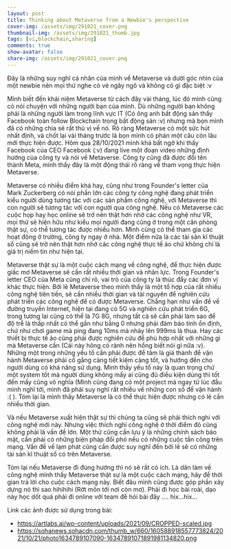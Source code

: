 ```yaml
---
layout: post
title: Thinking about Metaverse from a Newbie's perspective
cover-img: /assets/img/291021_cover.png
thumbnail-img: /assets/img/291021_thumb.jpg
tags: [vi,blockchain,sharing]
comments: true
show-avatar: false
share-img: /assets/img/291021_cover.png
---
```


Đây là những suy nghĩ cá nhân của mình về Metaverse và dưới góc nhìn của một newbie nên mọi thứ nghe có vẻ ngây ngô và không có gì đặc biệt :v <br>

Mình biết đến khái niệm Metaverse từ cách đây vài tháng, lúc đó mình cũng có nói chuyện với những người bạn của mình. Dù những người bạn không phải là những người làm trong lĩnh vực IT (Có ông anh bất động sản thấy Facebook toàn follow Blockchain trong bất động sản :v) nhưng mà bọn mình đã có những chia sẻ rất thú vị về nó. Rõ ràng Metaverse có một sức hút nhất định, và chốt lại vài tháng trước là bọn mình có phán một câu còn lâu mới thực hiện được. Hôm qua 28/10/2021 mình khá bất ngờ khi thấy Facebook của CEO Facebook (:v) đang live một đoạn video những định hướng của công ty và nói về Metaverse. Công ty cũng đã được đổi tên thành Meta, mình thấy đây là một động thái rõ ràng về tham vọng thực hiện Metaverse. <br>

Metaverse có nhiều điểm khá hay, cũng như trong Founder's letter của Mark Zuckerberg có nói phần lớn các công ty công nghệ đang phát triển kiểu người dùng tương tác với các sản phẩm công nghệ, với Metaverse thì con người sẽ tương tác với con người qua công nghệ. Nếu có Metaverse các cuộc họp hay học online sẽ trở nên thật hơn nhờ các công nghệ như VR, mọi thứ sẽ hiện hữu như kiểu mọi người đang cũng ở trong một căn phòng thật sự, có thể tương tác được nhiều hơn. Mình cũng có thể tham gia các hoạt động ở trường, công ty ngay ở nhà. Một điểm nữa là các tài sản kĩ thuật số cũng sẽ trở nên thật hơn nhờ các công nghệ thực tế ảo chứ không chỉ là giá trị niềm tin như hiện tại. <br>

Metaverse thật sự là một cuộc cách mạng về công nghệ, để thực hiện được giấc mơ Metaverse sẽ cần rất nhiều thời gian và nhân lực. Trong Founder's letter CEO của Meta cũng chỉ rõ, vai trò của công ty là thúc đẩy các đơn vị khác thực hiện. Bởi lẽ Metaverse theo mình thấy là một tổ hợp của rất nhiều công nghệ tiên tiến, sẽ cần nhiều thời gian và tài nguyên để nghiên cứu phát triển các công nghệ để có được Metaverse. Chẳng hạn như vấn đề về đường truyền Internet, hiện tại đang có 5G và nghiên cứu phát triển 6G, trong tương lai cũng có thể là 7G 8G, nhưng tất cả sẽ cần phải làm sao để độ trễ là thấp nhất có thể gần như bằng 0 nhưng phải đảm bảo tính ổn định, chứ như chơi game mà ping đang 10ms mà nhảy lên 999ms là thua. Hay các thiết bị thực tế ảo cũng phải được nghiên cứu để phù hợp nhất với những gì mà Metaverse cần (Cái này hông có rành nên hổng biết nói gì nữa :v). Những một trong những yếu tố cần phải được để tâm là giá thành để vận hành Metaverse phải cố gắng càng tiết kiệm càng tốt, và hướng đến cho người dùng có khả năng sử dụng. Mình thấy yếu tố này là quan trọng chứ một system tốt mà người dùng không mấy ai cũng đủ điều kiện dùng thì tốt đến mấy cũng vô nghĩa (Mình cũng đang có một project mà ngay từ lúc đầu mình nghĩ tới, mình đã phải suy nghĩ rất nhiều về những con số để vận hành :( ). Tóm lại là mình thấy Metaverse là có thể thực hiện được nhưng có lẽ cần nhiều thời gian. <br>

Và nếu Metaverse xuất hiện thật sự thì chúng ta cũng sẽ phải thích nghi với công nghệ mới này. Nhưng việc thích nghi công nghệ ở thời điểm đó cũng không phải là vấn đề lớn. Một thứ cũng cần lưu ý là những chính sách bảo mật, cần phải có những biện pháp đối phó nếu có những cuộc tấn công trên mạng. Vấn đề về lạm phát cũng cần được suy nghĩ đến bởi lẽ sẽ có những tài sản kĩ thuật số có trên Metaverse. <br>

Tóm lại nếu Metaverse đi đúng hướng thì nó sẽ rất có ích. Là dân làm về công nghệ mình thấy Metaverse thật sự là một cuộc cách mạng, hãy để thời gian trả lời cho cuộc cách mạng này. Biết đâu mình cũng được góp phần xây dựng nó thì sao hihihihi (Rớt môn tới nơi còn mơ). Phải đi học bài roài, dạo này học dốt quá phải đi online với team để hỏi bài đây .... hix...hix...<br>

Link các ảnh được sử dụng trong bài:<br>
- https://artlabs.ai/wp-content/uploads/2021/09/CROPPED-scaled.jpg<br>
- https://sohanews.sohacdn.com/thumb_w/660/160588918557773824/2021/10/21/photo1634789107090-16347891071891981134820.png
